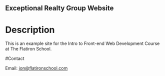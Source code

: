 Exceptional Realty Group Website 
---


# Description 


This is an example site for the Intro to Front-end Web Development Course at The Flatiron School. 


#Contact 

Email: jon@flatironschool.com 